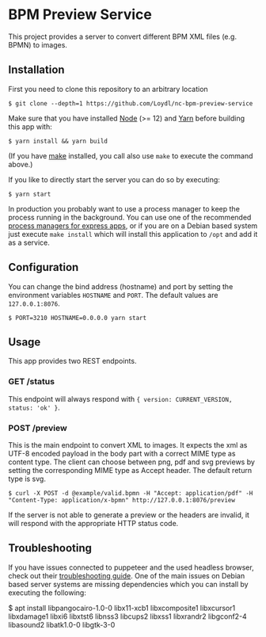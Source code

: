 # BPM Preview Service

This project provides a server to convert different BPM XML files (e.g. BPMN)
to images.

## Installation
First you need to clone this repository to an arbitrary location

    $ git clone --depth=1 https://github.com/Loydl/nc-bpm-preview-service

Make sure that you have installed [Node] (>= 12) and [Yarn] before building this
app with:

    $ yarn install && yarn build

(If you have [make] installed, you call also use `make` to execute the command
above.)

If you like to directly start the server you can do so by executing:

    $ yarn start

In production you probably want to use a process manager to keep the process
running in the background. You can use one of the recommended [process managers
for express apps][pm], or if you are on a Debian based system just execute
`make install` which will install this application to `/opt` and add it as a service.

## Configuration
You can change the bind address (hostname) and port by setting the environment
variables `HOSTNAME` and `PORT`. The default values are `127.0.0.1:8076`.

    $ PORT=3210 HOSTNAME=0.0.0.0 yarn start

## Usage
This app provides two REST endpoints.

### GET /status
This endpoint will always respond with `{ version: CURRENT_VERSION, status: 'ok' }`.

### POST /preview
This is the main endpoint to convert XML to images. It expects the xml as UTF-8
encoded payload in the body part with a correct MIME type as content type. The
client can choose between png, pdf and svg previews by setting the corresponding
MIME type as Accept header. The default return type is svg.

    $ curl -X POST -d @example/valid.bpmn -H "Accept: application/pdf" -H "Content-Type: application/x-bpmn" http://127.0.0.1:8076/preview

If the server is not able to generate a preview or the headers are invalid, it
will respond with the appropriate HTTP status code.

## Troubleshooting
If you have issues connected to puppeteer and the used headless browser, check
out their [troubleshooting
guide](https://github.com/puppeteer/puppeteer/blob/main/docs/troubleshooting.md).
One of the main issues on Debian based server systems are missing dependencies
which you can install by executing the following:

  $ apt install libpangocairo-1.0-0 libx11-xcb1 libxcomposite1 libxcursor1 libxdamage1 libxi6 libxtst6 libnss3 libcups2 libxss1 libxrandr2 libgconf2-4 libasound2 libatk1.0-0 libgtk-3-0

[Node]: https://nodejs.org/en/
[Yarn]: https://yarnpkg.com
[make]: https://www.gnu.org/software/make/manual/make.html
[pm]: https://expressjs.com/en/advanced/pm.html
